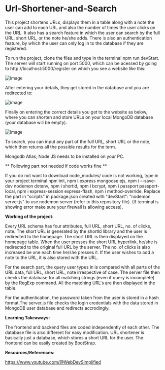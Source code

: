 # Url-Shortener-and-Search
This project shortens URLs, displays them in a table along with a note the user can add to each URL and also the number of times the user clicks on the URL. It also has a search feature in which the user can search by the full URL, short URL, or the note he/she adds. There is also an authentication feature, by which the user can only log in to the database if they are registered.

To run the project, clone the files and type in the terminal npm run devStart. The server will start running on port 5000, which can be acessed by going to http://localhost:5000/register on which you see a website like this:

![image](https://github.com/Lokesh2626/Url-Shortener-and-Search/assets/95361104/f6c1d467-5f3b-478f-a6cc-80b59146d3a6)

After entering your details, they get stored in the database and you are redirected to:

![image](https://github.com/Lokesh2626/Url-Shortener-and-Search/assets/95361104/c2c3c0ac-80ca-4364-a462-54662cc55e66)

Finally on entering the correct details you get to the website as below, where you can shorten and store URLs on your local MongoDB database (your database will be empty).

![image](https://github.com/Lokesh2626/Url-Shortener-and-Search/assets/95361104/a67cd9ba-cf53-47cf-a7c5-75467da14fab)

To search, you can input any part of the full URL, short URL or the note, which then returns all the possible results for the term.

Mongodb Atlas, Node JS needs to be installed on your PC. 

** Following part not needed if code works fine **

If you do not want to download node_modules/ code is not working, type in your project terminal npm init, npm i express mongoose ejs, npm i --save-dev nodemon dotenv, npm i shortid, npm i bcrypt, npm i passport passport-local, npm i express-session express-flash,  npm i method-override. Replace the part in "scripts" in package.json created with "devStart": "nodemon server.js" to use nodemon server (refer to this repository file). (If terminal is showing error make sure your firewall is allowing access).


**Working of the project:**

Every URL schema has four attributes, full URL, short URL, no. of clicks, note. The short URL is generated by the shortId library and the user is redirected to the homepage. The short URL is then displayed on the homepage table. When the user presses the short URL hyperlink, he/she is redirected to the original full URL by the server. The no. of clicks is also increased be one each time he/she presses it. If the user wishes to add a note to the URL, it is also stored with the URL.

For the search part, the query user types in is compared with all parts of the URL data, full URL, short URL, note irrespective of case. The server file then checks  the database for all matching strings (even if query is incomplete) by the RegExp command. All the matching URL's are then displayed in the table.

For the authentication, the password taken from the user is stored in a hash format.The server.js file checks the login credentials with the data stored in MongoDB user database and redirects accrodingly.

**Learning Takeaways:**

The frontend and backend files are coded independently of each other. The database file is also different for easy modification. URL shortener is basically just a database, which stores a short URL for the user. The frontend can be easily created by BootStrap.

**Resources/References:**

https://www.youtube.com/@WebDevSimplified
